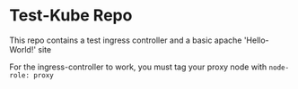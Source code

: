 # Test-Kube Repo

This repo contains a test ingress controller and a basic apache 'Hello-World!' site

For the ingress-controller to work, you must tag your proxy node with `node-role: proxy`
